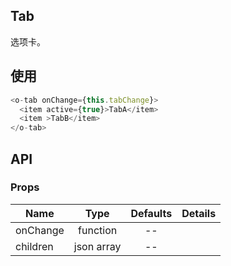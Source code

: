## Tab 

选项卡。

## 使用

```js
<o-tab onChange={this.tabChange}>
  <item active={true}>TabA</item>
  <item >TabB</item>
</o-tab>
```

## API

### Props

|  **Name**  | **Type**        | **Defaults**  | **Details**  |
| ------------- |:-------------:|:-----:|:-------------|
| onChange         |   function  |    --   |             |　
| children         |    json array  |    --   |             |　